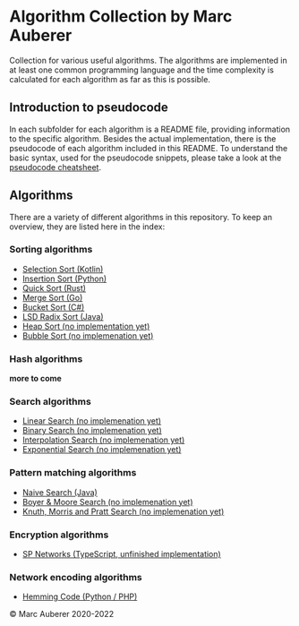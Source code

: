 # Algorithm Collection by Marc Auberer

Collection for various useful algorithms. The algorithms are implemented in at least one common programming language and the time complexity is calculated for each algorithm as far as this is possible.

## Introduction to pseudocode
In each subfolder for each algorithm is a README file, providing information to the specific algorithm. Besides the actual implementation, there is the pseudocode of each algorithm included in this README. To understand the basic syntax, used for the pseudocode snippets, please take a look at the [pseudocode cheatsheet](https://github.com/marcauberer/algorithm-collection/blob/master/PSEUDOCODE.md).

## Algorithms
There are a variety of different algorithms in this repository. To keep an overview, they are listed here in the index:

### Sorting algorithms
* [Selection Sort (Kotlin)](https://github.com/marcauberer/algorithm-collection/tree/master/SelectionSort)
* [Insertion Sort (Python)](https://github.com/marcauberer/algorithm-collection/tree/master/InsertionSort)
* [Quick Sort (Rust)](https://github.com/marcauberer/algorithm-collection/tree/master/QuickSort)
* [Merge Sort (Go)](https://github.com/marcauberer/algorithm-collection/tree/master/MergeSort)
* [Bucket Sort (C#)](https://github.com/marcauberer/algorithm-collection/tree/master/BucketSort)
* [LSD Radix Sort (Java)](https://github.com/marcauberer/algorithm-collection/tree/master/LSDRadixSort)
* [Heap Sort (no implementation yet)](https://github.com/marcauberer/algorithm-collection/tree/master/HeapSort)
* [Bubble Sort (no implemenation yet)](https://github.com/marcauberer/algorithm-collection/tree/master/BubbleSort)

### Hash algorithms
**more to come**

### Search algorithms
* [Linear Search (no implemenation yet)](https://github.com/marcauberer/algorithm-collection/tree/master/LinearSearch)
* [Binary Search (no implemenation yet)](https://github.com/marcauberer/algorithm-collection/tree/master/BinarySearch)
* [Interpolation Search (no implemenation yet)](https://github.com/marcauberer/algorithm-collection/tree/master/InterpolationSearch)
* [Exponential Search (no implemenation yet)](https://github.com/marcauberer/algorithm-collection/tree/master/ExponentialSearch)

### Pattern matching algorithms
* [Naive Search (Java)](https://github.com/marcauberer/algorithm-collection/tree/master/NaiveSearch)
* [Boyer & Moore Search (no implemenation yet)](https://github.com/marcauberer/algorithm-collection/tree/master/BMSearch)
* [Knuth, Morris and Pratt Search (no implemenation yet)](https://github.com/marcauberer/algorithm-collection/tree/master/KMPSearch)

### Encryption algorithms
* [SP Networks (TypeScript, unfinished implementation)](https://github.com/marcauberer/algorithm-collection/tree/master/SPNetworks)

### Network encoding algorithms
* [Hemming Code (Python / PHP)](https://github.com/marcauberer/algorithm-collection/tree/master/HemmingCode)

© Marc Auberer 2020-2022
